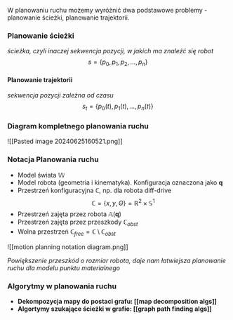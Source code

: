 W planowaniu ruchu możemy wyróżnić dwa podstawowe problemy - planowanie ścieżki, planowanie trajektorii.
### Planowanie ścieżki
*ścieżka, czyli inaczej sekwencja pozycji, w jakich ma znaleźć się robot*
$$
s = \left\{p_0, p_1, p_2, \dots, p_n \right\}
$$
#### Planowanie trajektorii
*sekwencja pozycji zależna od czasu*
$$
s_t = \left\{p_0(t), p_1(t), \dots, p_n(t)\right\}
$$
### Diagram kompletnego planowania ruchu
![[Pasted image 20240625160521.png]]
### Notacja Planowania ruchu
- Model świata $\mathbb{W}$
- Model robota (geometria i kinematyka). Konfiguracja oznaczona jako $\mathbf{q}$
- Przestrzeń konfiguracyjna $\mathbb{C}$, np. dla robota diff-drive
$$
\mathbb{C} = \left\{x, y, \Theta \right\} = \mathbb{R}^2 \times \mathbb{S}^1
$$
- Przestrzeń zajęta przez robota $\mathbb{A}(\mathbf{q})$
- Przestrzeń zajęta przez przeszkody $\mathbb{C}_{obst}$
- Wolna przestrzeń $\mathbb{C}_{free} = \mathbb{C} \setminus \mathbb{C}_{obst}$

 ![[motion planning notation diagram.png]]

*Powiększenie przeszkód o rozmiar robota, daje nam łatwiejsza planowanie ruchu dla modelu punktu materialnego*

### Algorytmy  w planowania ruchu
- **Dekompozycja mapy do postaci grafu: [[map decomposition algs]]**
- **Algortymy szukające ścieżki w grafie:  [[graph path finding algs]]**
